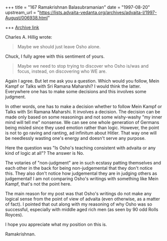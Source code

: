 +++
title = "167 Ramakrishnan Balasubramanian"
date = "1997-08-20"
upstream_url = "https://lists.advaita-vedanta.org/archives/advaita-l/1997-August/006938.html"

+++
[Archive link](https://lists.advaita-vedanta.org/archives/advaita-l/1997-August/006938.html)

Charles A. Hillig wrote:

>  Maybe we should just leave Osho alone.

Chuck, I fully agree with this sentiment of yours.

>    Maybe we need to stop trying to discover who Osho is/was
>              and focus, instead, on discovering who WE are.

Again I agree. But let me ask you a question. Which would you follow, Mein
Kampf or Talks with Sri Ramana Maharshi? I would think the latter. Everywhere
one has to make some decisions and this involves some judgment.

In other words, one has to make a decision whether to follow Mein Kampf or
Talks with Sri Ramana Maharshi. It involves a decision. The decision can be
made only based on some reasonings and not some wishy-washy "my inner mind will
tell me" nonsense. We can see one whole generation of Germans being misled
since they used emotion rather than logic. However, the point is not to go
raving and ranting, ad infinitum about Hitler. That way one will be needlessly
wasting one's energy and doesn't serve any purpose.

Here the question was "Is Osho's teaching consistent with advaita or any kind
of logic at all"? The answer is No.

The votaries of "non-judgment" are in such ecstasy patting themselves and each
other in the back for being non-judgemental that they don't notice this. They
also don't notice how judgemental they are in judging others as judgemental! I
am not comparing Osho's writings with something like Mein Kampf, that's not the
point here.

The main reason for my post was that Osho's writings do not make any logical
sense from the point of view of advaita (even otherwise, as a matter of fact).
I pointed that out along with my reasoning of why Osho was so successful,
especially with middle aged rich men (as seen by 90 odd Rolls Royces).

I hope you appreciate what my position on this is.

Ramakrishnan.

